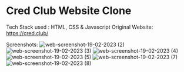 # Cred Club Website Clone

Tech Stack used : HTML, CSS & Javascript
Original Website: https://cred.club/

Screenshots: 
![web-screenshot-19-02-2023 (2)](https://user-images.githubusercontent.com/113796859/219944943-b04e28c9-f659-4435-9137-5d0bb3c3dc16.jpg)
![web-screenshot-19-02-2023 (3)](https://user-images.githubusercontent.com/113796859/219944950-8180fe0f-2920-4fa1-aa3b-36ebd0e811fe.jpg)
![web-screenshot-19-02-2023 (4)](https://user-images.githubusercontent.com/113796859/219944958-5a606083-af3e-469c-962c-56b7fa2ebbb9.jpg)
![web-screenshot-19-02-2023 (5)](https://user-images.githubusercontent.com/113796859/219944970-ca7b35ed-3c83-435b-aecf-448dbbcd678b.jpg)
![web-screenshot-19-02-2023 (7)](https://user-images.githubusercontent.com/113796859/219944974-12ce3851-f7b7-4633-bec3-977e8f98e14f.jpg)
![web-screenshot-19-02-2023 (8)](https://user-images.githubusercontent.com/113796859/219944982-12e1ff3d-b192-4ca9-a429-4e5fb08f09df.jpg)
